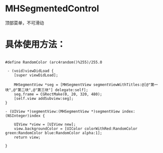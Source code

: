 # MHSegmentedControl #
顶部菜单，不可滑动

# 具体使用方法：

<pre><code>
#define RandomColor (arc4random()%255)/255.0

 - (void)viewDidLoad {
    [super viewDidLoad];
    
    MHSegmentView *seg = [MHSegmentView segmentViewWithTitles:@[@"第一块",@"第二块",@"第三块"] delegate:self];
    seg.frame = CGRectMake(0, 20, 320, 480);
    [self.view addSubview:seg];       
}

- (UIView *)segmentView:(MHSegmentView *)segmentView index:(NSInteger)index {
    
    UIView *view = [UIView new];
    view.backgroundColor = [UIColor colorWithRed:RandomColor green:RandomColor blue:RandomColor alpha:1];
    return view;
    
}
</code></pre>

